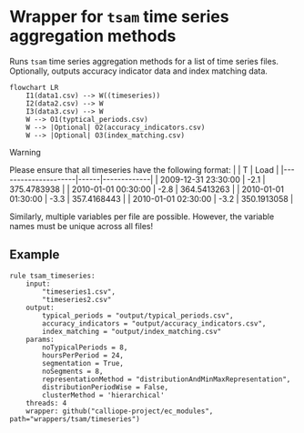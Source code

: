 # Wrapper for `tsam` time series aggregation methods

Runs `tsam` time series aggregation methods for a list of time series files.
Optionally, outputs accuracy indicator data and index matching data.

```mermaid
flowchart LR
    I1(data1.csv) --> W((timeseries))
    I2(data2.csv) --> W
    I3(data3.csv) --> W
    W --> O1(typtical_periods.csv)
    W --> |Optional| O2(accuracy_indicators.csv)
    W --> |Optional| O3(index_matching.csv)
```

>[!warning]
>Please ensure that all timeseries have the following format:
>|                     | T    | Load        |
>|---------------------|------|-------------|
>| 2009-12-31 23:30:00 | -2.1 | 375.4783938 |
>| 2010-01-01 00:30:00 | -2.8 | 364.5413263 |
>| 2010-01-01 01:30:00 | -3.3 | 357.4168443 |
>| 2010-01-01 02:30:00 | -3.2 | 350.1913058 |
>
>Similarly, multiple variables per file are possible. However, the variable names must be unique across all files!

## Example

```snakemake
rule tsam_timeseries:
    input:
        "timeseries1.csv",
        "timeseries2.csv"
    output:
        typical_periods = "output/typical_periods.csv",
        accuracy_indicators = "output/accuracy_indicators.csv",
        index_matching = "output/index_matching.csv"
    params:
        noTypicalPeriods = 8,
        hoursPerPeriod = 24,
        segmentation = True,
        noSegments = 8,
        representationMethod = "distributionAndMinMaxRepresentation",
        distributionPeriodWise = False,
        clusterMethod = 'hierarchical'
    threads: 4
    wrapper: github("calliope-project/ec_modules", path="wrappers/tsam/timeseries")
```
